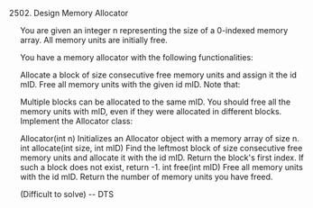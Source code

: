 2502. Design Memory Allocator

You are given an integer n representing the size of a 0-indexed memory array. All memory units are initially free.

You have a memory allocator with the following functionalities:

Allocate a block of size consecutive free memory units and assign it the id mID.
Free all memory units with the given id mID.
Note that:

Multiple blocks can be allocated to the same mID.
You should free all the memory units with mID, even if they were allocated in different blocks.
Implement the Allocator class:

Allocator(int n) Initializes an Allocator object with a memory array of size n.
int allocate(int size, int mID) Find the leftmost block of size consecutive free memory units and allocate it with the id mID. Return the block's first index. If such a block does not exist, return -1.
int free(int mID) Free all memory units with the id mID. Return the number of memory units you have freed.



(Difficult to solve) -- DTS